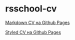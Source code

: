 # rsschool-cv

[Markdown CV на Github Pages](https://sailortushkan.github.io/rsschool-cv/cv 'Markdown CV на Github Pages')

[Styled CV на Github Pages](https://sailortushkan.github.io/rsschool-cv/ 'Styled CV на Github Pages')
